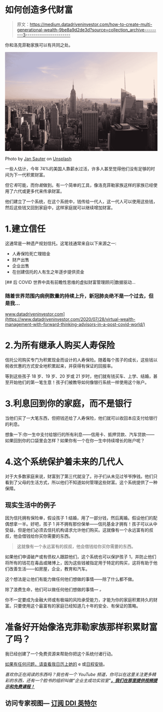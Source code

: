 # 如何创造多代财富

> 原文：<https://medium.datadriveninvestor.com/how-to-create-multi-generational-wealth-9be8a9d2de3d?source=collection_archive---------3----------------------->

你和洛克菲勒家族可以有共同之处。

![](img/2e00b36603717e5ca8b0cb978e1c91ce.png)

Photo by [Jan Sauter](https://unsplash.com/@jansauter?utm_source=medium&utm_medium=referral) on [Unsplash](https://unsplash.com?utm_source=medium&utm_medium=referral)

一些人估计，今年 74%的美国人靠薪水过活，许多人甚至觉得他们没有足够的时间为下一代积累财富。

但它*有*可能，而你*能*做到。有一个简单的工具，像洛克菲勒家族这样的家族已经使用了六代或更多代来传承财富。

他们建立了一个系统，在这个系统中，钱传给一代人，这一代人可以使用这些钱，然后这些钱又回到家庭中，这样家庭就可以继续增加财富。

# 1.建立信任

这通常是一种遗产规划信托。这笔钱通常来自以下来源之一:

*   人寿保险死亡理赔金
*   财产出售
*   企业出售
*   在创建信托的人有生之年逐步提供资金

[](https://www.datadriveninvestor.com/2020/07/28/virtual-wealth-management-with-forward-thinking-advisors-in-a-post-covid-world/) [## 后 COVID 世界中具有前瞻性思维的虚拟财富管理顾问|数据驱动…

### 随着世界范围内病例数量的持续上升，新冠肺炎绝不是一个过去，但是我…

www.datadriveninvestor.com](https://www.datadriveninvestor.com/2020/07/28/virtual-wealth-management-with-forward-thinking-advisors-in-a-post-covid-world/) 

# 2.为所有继承人购买人寿保险

信托公司购买专门为积累现金而设计的人寿保险。随着每个孩子的成长，这些钱以税收优惠的方式安全地积累起来，并获得有保证的回报率。

等到这些孩子 18 岁、19 岁、20 岁或 21 岁时，他们就有钱买车、上学、结婚，甚至开始他们的第一笔生意！孩子们被教导如何像银行系统一样使用这个账户。

# 3.利息回到你的家庭，而不是银行

当他们买了一大笔东西，但把钱还给了人寿保险，他们就可以收回本应支付给银行的利息。

想象一下:你一生中支付给银行的所有利息——信用卡、抵押贷款、汽车贷款——如果回到你的口袋里会怎样？如果你有一个在你一生中持续增长的账户呢？

# 4.这个系统保护着未来的几代人

对于大多数家庭来说，财富到了第三代就没了。孙子们从未见过爷爷挣钱。他们只看到了父母的生活方式，所以他们不知道如何管理这些财富。这个系统提供了一种保障。

## 现实生活中的例子

因为信托拥有保险单，假设孩子 1 结婚，用了一部分钱，然后离婚。假设他们的配偶想拿一半。好吧，孩子 1 并不拥有那份保单——信托基金才拥有！孩子可以从中受益，但是他们必须去信托机构请求允许他们购买。这就像有一个永远富有的叔叔，他会借钱给你买你需要的东西。

> 这就像有一个永远富有的叔叔，他会借钱给你买你需要的东西。

如果他们申请破产或有债权人跟踪他们，这个系统也可以保护孩子 1，并防止他们将所有的钱花在毒品或赌博上，因为这些钱被指定用于特定的购买，这将有助于他们改善生活——如房屋，企业，教育和汽车。

这个想法是让他们有能力做任何他们想做的事情——除了什么都不做。

除了浪费生命，他们可以做任何他们想做的事情— *。*

你不一定要成为金融大师或有极端的风险承受能力，才能为你的家庭积累持久的财富。只要使用这个最富有的家庭已经知道几十年的安全、有保证的策略。

# 准备好开始像洛克菲勒家族那样积累财富了吗？

我已经创建了一个免费资源来帮助你把这个系统付诸行动。

[如果有任何问题，请查看我日历上她的](https://derickf9771b.clickfunnels.com/wwrd-book-offer5l0eez5m) e 或[日程安排](http://bit.ly/2UjaQST)。

*喜欢你正在阅读的东西吗？我也有一个 YouTube 频道，你可以在这里关注更多精彩的东西，还有一个脸书的组织叫做“企业主成功实验室”***[***，我们在那里提供视频提示和免费课程！***](http://bit.ly/BOSLGroup)**

## **访问专家视图— [订阅 DDI 英特尔](https://datadriveninvestor.com/ddi-intel)**